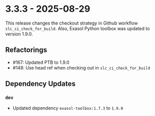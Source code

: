 # 3.3.3 - 2025-08-29

This release changes the checkout strategy in Github workflow `slc_ci_check_for_build`. Also, Exasol Python toolbox was updated to version 1.9.0.

## Refactorings

 - #167: Updated PTB to 1.9.0
 - #148: Use head ref when checking out in `slc_ci_check_for_build`

## Dependency Updates

### `dev`
* Updated dependency `exasol-toolbox:1.7.3` to `1.9.0`
